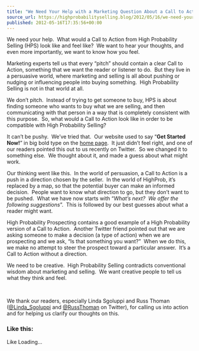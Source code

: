 ```yaml
---
title: "We Need Your Help with a Marketing Question About a Call to Action"
source_url: https://highprobabilityselling.blog/2012/05/16/we-need-your-help-with-a-marketing-question-about-a-call-to-action
published: 2012-05-16T17:35:56+00:00
---
```

We need your help.  What would a Call to Action from High Probability Selling (HPS) look like and feel like?  We want to hear your thoughts, and even more importantly, we want to know how you feel.


Marketing experts tell us that every “pitch” should contain a clear Call to Action, something that we want the reader or listener to do.  But they live in a persuasive world, where marketing and selling is all about pushing or nudging or influencing people into buying something.  High Probability Selling is not in that world at all.


We don’t pitch.  Instead of trying to get someone to buy, HPS is about finding someone who wants to buy what we are selling, and then communicating with that person in a way that is completely consistent with this purpose.  So, what would a Call to Action look like in order to be compatible with High Probability Selling?


It can’t be pushy.  We’ve tried that.  Our website used to say “**Get Started Now!**” in big bold type on the [home page](http://www.highprobsell.com/index.html).  It just didn’t feel right, and one of our readers pointed this out to us recently on Twitter.  So we changed it to something else.  We thought about it, and made a guess about what might work.


Our thinking went like this.  In the world of persuasion, a Call to Action is a push in a direction chosen by the seller.  In the world of HighProb, it’s replaced by a map, so that the potential buyer can make an informed decision.  People want to know what direction to go, but they don’t want to be pushed.  What we have now starts with “*What’s next?  We offer the following suggestions*”.  This is followed by our best guesses about what a reader might want.


High Probability Prospecting contains a good example of a High Probability version of a Call to Action.  Another Twitter friend pointed out that we are asking someone to make a decision (a type of action) when we are prospecting and we ask, “Is that something you want?”  When we do this, we make no attempt to steer the prospect toward a particular answer.  It’s a Call to Action without a direction.


We need to be creative.  High Probability Selling contradicts conventional wisdom about marketing and selling.  We want creative people to tell us what they think and feel.


 


We thank our readers, especially Linda Sgoluppi and Russ Thoman ([@Linda\_Sgoluppi](https://twitter.com/#%21/Linda_Sgoluppi) and [@RussThoman](https://twitter.com/#%21/RussThoman) on Twitter), for calling us into action and for helping us clarify our thoughts on this.


### Like this:

Like Loading...
